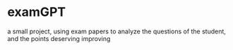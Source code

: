 # examGPT
a small project, using exam papers to analyze the questions of the student, and the points deserving improving
